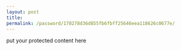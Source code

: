 ```yaml
---
layout: post
title: 
permalink: /password/170278d36d855fb6fbff25646eea118626c0677e/
---
```

put your protected content here

